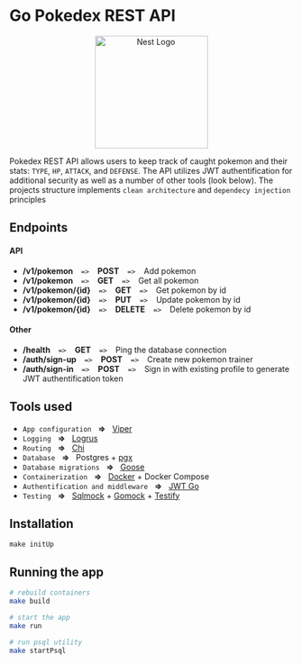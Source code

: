 # Go Pokedex REST API

<p align="center">
  <img src="https://lirp.cdn-website.com/61e0cb41/dms3rep/multi/opt/pngimg.com+-+pokeball_PNG24-1920w.png" width="200" alt="Nest Logo" />
</p>

Pokedex REST API allows users to keep track of caught pokemon and their stats: `TYPE`, `HP`, `ATTACK`, and `DEFENSE`. The API utilizes JWT authentification for additional security as well as a number of other tools (look below). The projects structure implements `clean architecture` and `dependecy injection` principles 

## Endpoints

#### API
- **/v1/pokemon &ensp;** `=>`  &ensp; **POST** &ensp;  `=>` &ensp; Add pokemon
- **/v1/pokemon &ensp;** `=>`  &ensp; **GET** &ensp;  `=>` &ensp; Get all pokemon
- **/v1/pokemon/{id} &ensp;** `=>`  &ensp; **GET** &ensp;  `=>` &ensp; Get pokemon by id
- **/v1/pokemon/{id} &ensp;** `=>`  &ensp; **PUT** &ensp;  `=>` &ensp; Update pokemon by id
- **/v1/pokemon/{id} &ensp;** `=>`  &ensp; **DELETE** &ensp;  `=>` &ensp; Delete pokemon by id
  
#### Other
- **/health &ensp;**  `=>` &ensp; **GET** &ensp; `=>` &ensp; Ping the database connection
- **/auth/sign-up &ensp;**  `=>` &ensp; **POST** &ensp; `=>` &ensp; Create new pokemon trainer
- **/auth/sign-in &ensp;** `=>`  &ensp; **POST** &ensp;  `=>` &ensp; Sign in with existing profile to generate JWT authentification token

## Tools used

- `App configuration` &nbsp; **=>**  &nbsp; [Viper](https://github.com/spf13/viper)
- `Logging` &nbsp; **=>**  &nbsp; [Logrus](https://github.com/sirupsen/logrus)
- `Routing` &nbsp; **=>**  &nbsp;  [Chi](https://github.com/go-chi/chi)
- `Database` &nbsp; **=>**  &nbsp;  Postgres + [pgx](https://github.com/jackc/pgx/)
- `Database migrations` &nbsp; **=>**  &nbsp; [Goose](https://github.com/pressly/goose#sql-migrations)
- `Containerization` &nbsp; **=>**  &nbsp; [Docker](http://docker.com/) + Docker Compose
- `Authentification and middleware` &nbsp; **=>**  &nbsp;  [JWT Go](https://github.com/golang-jwt/jwt)
- `Testing` &nbsp; **=>**  &nbsp; [Sqlmock](https://github.com/DATA-DOG/go-sqlmock) + [Gomock](https://github.com/uber-go/mock) + [Testify](https://github.com/stretchr/testify)

## Installation
```
make initUp
```

## Running the app

```bash
# rebuild containers
make build

# start the app
make run

# run psql utility
make startPsql
```
